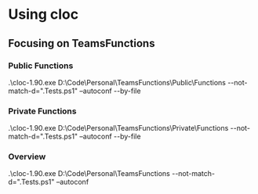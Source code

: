 ﻿# Using cloc

## Focusing on TeamsFunctions

### Public Functions

.\cloc-1.90.exe D:\Code\Personal\TeamsFunctions\Public\Functions --not-match-d=".Tests.ps1" –autoconf --by-file

### Private Functions

.\cloc-1.90.exe D:\Code\Personal\TeamsFunctions\Private\Functions --not-match-d=".Tests.ps1" –autoconf --by-file

### Overview

.\cloc-1.90.exe D:\Code\Personal\TeamsFunctions --not-match-d=".Tests.ps1" –autoconf